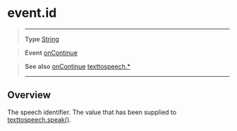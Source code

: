 # event.id

> --------------------- ------------------------------------------------------------------------------------------
> __Type__              [String](https://docs.coronalabs.com/api/type/String.html)

> __Event__             [onContinue](/plugin/texttospeech/event/onContinue/)

> __See also__          [onContinue](/plugin/texttospeech/event/onContinue/)
>						[texttospeech.*](/plugin/texttospeech/)
> --------------------- ------------------------------------------------------------------------------------------

## Overview

The speech identifier. The value that has been supplied to [texttospeech.speak()](/plugin/texttospeech/speak).